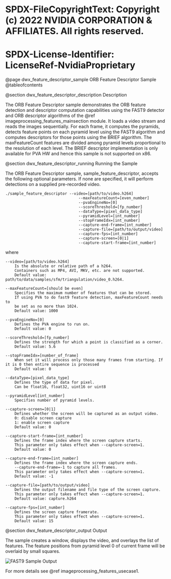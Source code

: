 # SPDX-FileCopyrightText: Copyright (c) 2022 NVIDIA CORPORATION & AFFILIATES. All rights reserved.
# SPDX-License-Identifier: LicenseRef-NvidiaProprietary

@page dwx_feature_descriptor_sample ORB Feature Descriptor Sample
@tableofcontents

@section dwx_feature_descriptor_description Description

The ORB Feature Descriptor sample demonstrates the ORB feature detection and descriptor computation
capabilities using the FAST9 detector and ORB descriptor algorithms of the @ref imageprocessing_features_mainsection module.
It loads a video stream and reads the images sequentially. For each frame, it computes the pyramids, detects feature points
on each pyramid level using the FAST9 algorithm and computes descriptors for those points using the BRIEF algorithm.
The maxFeatureCount features are divided among pyramid levels proportional to the resolution of each level.
The BRIEF descriptor implementation is only available for PVA HW and hence this sample is not supported on x86.

@section dwx_feature_descriptor_running Running the Sample

The ORB Feature Descriptor sample, sample_feature_descriptor, accepts the following optional parameters. If none are specified, it will perform detections on a supplied pre-recorded video.

    ./sample_feature_descriptor --video=[path/to/video.h264]
                                    --maxFeatureCount=[even_number]
                                    --pvaEngineNo=[0]
                                    --scoreThreshold=[fp_number]
                                    --dataType=[pixel_data_type]
                                    --pyramidLevel=[int_number]
                                    --stopFrameIdx=[int_number]
                                    --capture-end-frame=[int_number]
                                    --capture-file=[path/to/output/video]
                                    --capture-fps=[int_number]
                                    --capture-screen=[0|1]
                                    --capture-start-frame=[int_number]

where

    --video=[path/to/video.h264]
        Is the absolute or relative path of a h264.
        Containers such as MP4, AVI, MKV, etc. are not supported.
        Default value: path/to/data/samples/sfm/triangulation/video_0.h264.

    --maxFeatureCount=[should be even]
        Specifies the maximum number of features that can be stored.
        If using PVA to do fast9 feature detection, maxFeatureCount needs to
        be set as no more than 1024.
        Default value: 1000

    --pvaEngineNo=[0]
        Defines the PVA engine to run on.
        Default value: 0

    --scoreThreshold=[fp_number]
        Defines the strength for which a point is classified as a corner.
        Default value: 5.6

    --stopFrameIdx=[number_of_frame]
        When set it will process only those many frames from starting. If it is 0 then entire sequence is processed
        Default value: 0

    --dataType=[pixel_data_type]
        Defines the type of data for pixel.
        Can be float16, float32, uint16 or uint8

    --pyramidLevel[int_number]
        Specifies number of pyramid levels.

    --capture-screen=[0|1]
        Defines whether the screen will be captured as an output video.
        0: disable screen capture
        1: enable screen capture
        Default value: 0

    --capture-start-frame=[int_number]
        Defines the frame index where the screen capture starts.
        This parameter only takes effect when --capture-screen=1.
        Default value: 0

    --capture-end-frame=[int_number]
        Defines the frame index where the screen capture ends.
        --capture-end-frame=-1 to capture all frames.
        This parameter only takes effect when --capture-screen=1.
        Default value: -1

    --capture-file=[path/to/output/video]
        Defines the output filename and file type of the screen capture.
        This parameter only takes effect when --capture-screen=1.
        Default value: capture.h264

    --capture-fps=[int_number]
        Defines the screen capture framerate.
        This parameter only takes effect when --capture-screen=1.
        Default value: 15

@section dwx_feature_descriptor_output Output

The sample creates a window, displays the video, and overlays the list of features.
The feature positions from pyramid level 0 of current  frame will be overlaid by small squares.

![FAST9 Sample Output](sample_fast9.png)

For more details see @ref imageprocessing_features_usecase1.
